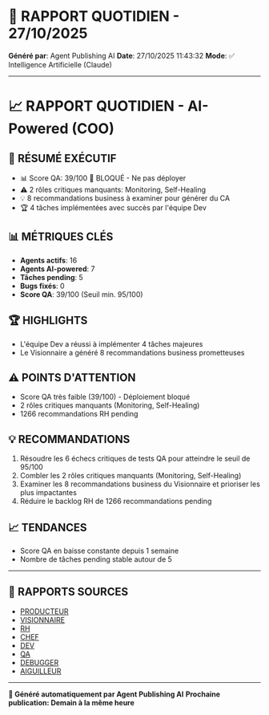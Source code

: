 # 📰 RAPPORT QUOTIDIEN - 27/10/2025

**Généré par**: Agent Publishing AI
**Date**: 27/10/2025 11:43:32
**Mode**: ✅ Intelligence Artificielle (Claude)

---

# 📈 RAPPORT QUOTIDIEN - AI-Powered (COO)

## 🎯 RÉSUMÉ EXÉCUTIF

- 📊 Score QA: 39/100 🔴 BLOQUÉ - Ne pas déployer
- ⚠️ 2 rôles critiques manquants: Monitoring, Self-Healing
- 💡 8 recommandations business à examiner pour générer du CA
- 🏆 4 tâches implémentées avec succès par l'équipe Dev

## 📊 MÉTRIQUES CLÉS

- **Agents actifs**: 16
- **Agents AI-powered**: 7
- **Tâches pending**: 5
- **Bugs fixés**: 0
- **Score QA**: 39/100 (Seuil min. 95/100)

## 🏆 HIGHLIGHTS

- L'équipe Dev a réussi à implémenter 4 tâches majeures
- Le Visionnaire a généré 8 recommandations business prometteuses

## ⚠️ POINTS D'ATTENTION

- Score QA très faible (39/100) - Déploiement bloqué
- 2 rôles critiques manquants (Monitoring, Self-Healing)
- 1266 recommandations RH pending

## 💡 RECOMMANDATIONS

1. Résoudre les 6 échecs critiques de tests QA pour atteindre le seuil de 95/100
2. Combler les 2 rôles critiques manquants (Monitoring, Self-Healing)
3. Examiner les 8 recommandations business du Visionnaire et prioriser les plus impactantes
4. Réduire le backlog RH de 1266 recommandations pending

## 📈 TENDANCES

- Score QA en baisse constante depuis 1 semaine
- Nombre de tâches pending stable autour de 5

---

## 📎 RAPPORTS SOURCES

- [PRODUCTEUR](RAPPORT-AGENT-PRODUCTEUR-AI.md)
- [VISIONNAIRE](RAPPORT-AGENT-VISIONNAIRE-AI.md)
- [RH](RAPPORT-AGENT-RH-AI.md)
- [CHEF](RAPPORT-AGENT-CHEF-AI.md)
- [DEV](RAPPORT-AGENT-DEV.md)
- [QA](RAPPORT-AGENT-QA.md)
- [DEBUGGER](RAPPORT-AGENT-DEBUGGER.md)
- [AIGUILLEUR](RAPPORT-AGENT-AIGUILLEUR-AI.md)

---

**🤖 Généré automatiquement par Agent Publishing AI**
**Prochaine publication: Demain à la même heure**
